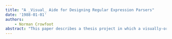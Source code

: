 ```yaml
---
title: "A _Visual_ Aide for Designing Regular Expression Parsers"
date: '1988-01-01'
authors: 
    - Norman Crowfoot
abstract: "This paper describes a thesis project in which a visually-oriented design utility is constructed in Interlisp-D for the Xerox 1108 Artificial Intelligence Workstation. This utility aids in the design of Regular Expression Parsers by visually simulating the operation of a parser. A textual program, suitable for utilization in the construction of a compiler scanner or other similar processor may be produced by the utility."
---
```


